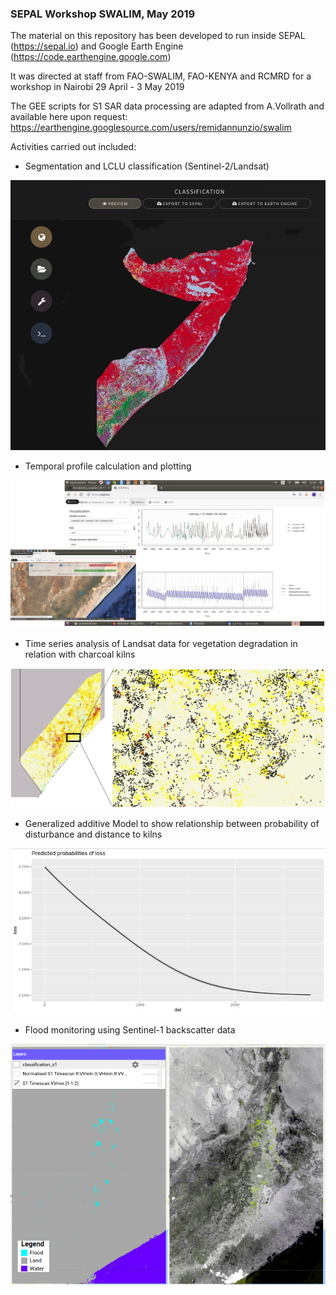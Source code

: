 ### SEPAL Workshop SWALIM, May 2019
The material on this repository has been developed to run inside SEPAL (https://sepal.io) and Google Earth Engine (https://code.earthengine.google.com)

It was directed at staff from FAO-SWALIM, FAO-KENYA and RCMRD for a workshop in Nairobi 29 April - 3 May 2019

The GEE scripts for S1 SAR data processing are adapted from A.Vollrath and available here upon request: https://earthengine.googlesource.com/users/remidannunzio/swalim


Activities carried out included:

- Segmentation and LCLU classification (Sentinel-2/Landsat)

![Alt text](/docs/images/supervised_classification.jpeg?raw=true)

- Temporal profile calculation and plotting

![Alt text](/docs/images/ndvi_profile.jpeg?raw=true)

- Time series analysis of Landsat data for vegetation degradation in relation with charcoal kilns
 
![Alt text](/docs/images/bfast.jpeg?raw=true)


- Generalized additive Model to show relationship between probability of disturbance and distance to kilns

![Alt text](/docs/images/GAM.jpeg?raw=true)

- Flood monitoring using Sentinel-1 backscatter data

![Alt text](/docs/images/floods_2.png?raw=true)
